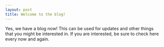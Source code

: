 ```yaml
---
layout: post
title: Welcome to the blog!
---
```


Yes, we have a blog now! This can be used for updates and other things that you might be interested in. If you are interested, be sure to check here every now and again.
